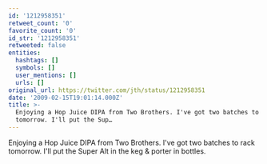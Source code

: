 ```yaml
---
id: '1212958351'
retweet_count: '0'
favorite_count: '0'
id_str: '1212958351'
retweeted: false
entities:
  hashtags: []
  symbols: []
  user_mentions: []
  urls: []
original_url: https://twitter.com/jth/status/1212958351
date: '2009-02-15T19:01:14.000Z'
title: >-
  Enjoying a Hop Juice DIPA from Two Brothers. I've got two batches to rack
  tomorrow. I'll put the Sup…
---
```


Enjoying a Hop Juice DIPA from Two Brothers. I've got two batches to rack tomorrow. I'll put the Super Alt in the keg & porter in bottles.